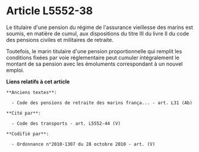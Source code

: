 # Article L5552-38

Le titulaire d'une pension du régime de l'assurance vieillesse des marins est soumis, en matière de cumul, aux dispositions
du titre III du livre II du code des pensions civiles et militaires de retraite.

Toutefois, le marin titulaire d'une pension proportionnelle qui remplit les conditions fixées par voie réglementaire peut
cumuler intégralement le montant de sa pension avec les émoluments correspondant à un nouvel emploi.

**Liens relatifs à cet article**

	**Anciens textes**:

	  - Code des pensions de retraite des marins frança... - art. L31 (Ab)

	**Cité par**:

	  - Code des transports - art. L5552-44 (V)

	**Codifié par**:

	  - Ordonnance n°2010-1307 du 28 octobre 2010 - art. (V)
